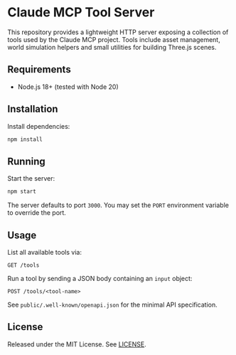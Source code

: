 # Claude MCP Tool Server

This repository provides a lightweight HTTP server exposing a collection of tools used by the Claude MCP project. Tools include asset management, world simulation helpers and small utilities for building Three.js scenes.

## Requirements

- Node.js 18+ (tested with Node 20)

## Installation

Install dependencies:

```bash
npm install
```

## Running

Start the server:

```bash
npm start
```

The server defaults to port `3000`. You may set the `PORT` environment variable to override the port.

## Usage

List all available tools via:

```
GET /tools
```

Run a tool by sending a JSON body containing an `input` object:

```
POST /tools/<tool-name>
```

See `public/.well-known/openapi.json` for the minimal API specification.

## License

Released under the MIT License. See [LICENSE](LICENSE).
